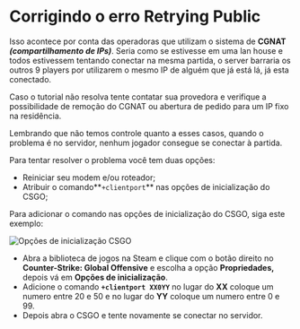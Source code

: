# Corrigindo o erro Retrying Public

Isso acontece por conta das operadoras que utilizam o sistema de **CGNAT** _**\(compartilhamento de IPs\)**_. Seria como se estivesse em uma lan house e todos estivessem tentando conectar na mesma partida, o server barraria os outros 9 players por utilizarem o mesmo IP de alguém que já está lá, já esta conectado.

Caso o tutorial não resolva tente contatar sua provedora e verifique a possibilidade de remoção do CGNAT ou abertura de pedido para um IP fixo na residência.

Lembrando que não temos controle quanto a esses casos, quando o problema é no servidor, nenhum jogador consegue se conectar à partida.

Para tentar resolver o problema você tem duas opções:

* Reiniciar seu modem e/ou roteador;
* Atribuir o comando**`+clientport`** nas opções de inicialização do CSGO;

Para adicionar o comando nas opções de inicialização do CSGO, siga este exemplo:

![Op&#xE7;&#xF5;es de inicializa&#xE7;&#xE3;o CSGO](../.gitbook/assets/corrigindo-o-erro-retrying-public.gif)

* Abra a biblioteca de jogos na Steam e clique com o botão direito no **Counter-Strike: Global Offensive** e escolha a opção **Propriedades,** depois vá em **Opções de inicialização**.
* Adicione o comando **`+clientport XX0YY`** no lugar do **XX** coloque um numero entre 20 e 50 e no lugar do **YY** coloque um numero entre 0 e 99.
* Depois abra o CSGO e tente novamente se conectar no servidor.

